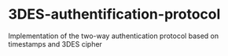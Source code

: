 # 3DES-authentification-protocol
Implementation of the two-way authentication protocol based on timestamps and 3DES cipher
